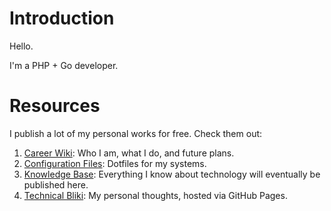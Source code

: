 # Introduction

Hello.

I'm a PHP + Go developer.

# Resources

I publish a lot of my personal works for free. Check them out:

1. [Career Wiki](https://github.com/ganiulis/ganiulis/wiki): Who I am, what I do, and future plans.
2. [Configuration Files](https://github.com/ganiulis/dotfiles): Dotfiles for my systems.
3. [Knowledge Base](https://github.com/ganiulis/knowledge-base): Everything I know about technology will eventually be published here.
4. [Technical Bliki](https://ganiulis.github.io): My personal thoughts, hosted via GitHub Pages.
